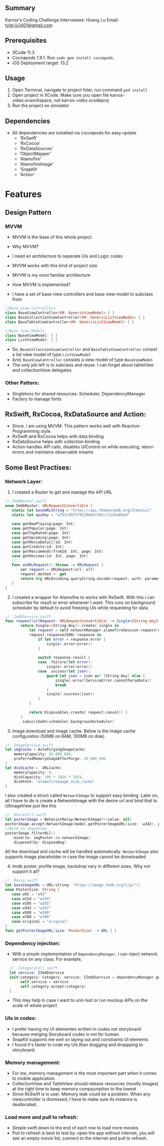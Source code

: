 ## Summary
Karros's Coding Challenge
Interviewee: Hoang Lu
Email: tyler.lu1401@gmail.com

## Prerequisites
* XCode 11.3.
* Cocoapods 1.9.1. Run `sudo gem install cocoapods`.
* iOS Deployment target: 13.2

## Usage
1. Open Terminal, navigate to project foler, run command `pod install`
2. Open project in XCode. Make sure you open file karros-video.xcworkspace, not karros-video.xcodeproj
3. Run the project on simulator

## Dependencies
* All dependencies are installed via cocoapods for easy update
  * 'RxSwift'
  * 'RxCocoa'
  * 'RxDataSources' 
  * 'ObjectMapper'
  * 'Alamofire'
  * 'AlamofireImage'
  * 'SnapKit'
  * 'Action' 

Features
=======

## Design Pattern
 ### MVVM
 * MVVM is the base of this whole project.
 * Why MVVM?
  * I need an architecture to seperate UIs and Logic codes
  * MVVM works with this kind of project size 
  * MVVM is my most familiar architecture
 
 * How MVVM is implemented?
  * I have a set of base view controllers and base view model to subclass from

```swift
//Base View Controllers
class BaseViewController<VM: GenericViewModel> { }
class BaseCollectionViewController<VM: GenericListViewModel> { }
class BaseTableViewController<VM: GenericListViewModel> { }

//Base View Models 
class BaseViewModel: { }
class ListViewModel: { }
```
  * So, `BaseCollectionViewController` and `BaseTableViewController` consist a list view model of type `ListViewModel`
  * And, `BaseViewController` consists a view model of type `BaseViewModel`
  * The only job left is to subclass and reuse. I can forget about tableView and collectionView delegates.
 
 ### Other Patters:
 * Singletons for shared resources: Scheduler, DependencyManager
 * Factory to manage fonts

## RxSwift, RxCocoa, RxDataSource and Action:
* Since, I am using MVVM. This pattern works well with Reactive-Programming style.
* RxSwift and RxCocoa helps with data binding
* RxDataSource helps with collection binding
* Action handles API calls, disables UIControl on while executing, return errors and maintains observable sreams

## Some Best Practises:
### Network Layer:
 1. I created a Router to get and manage the API URL
 ```swift
 // ImdbRouter.swift
 enum ImdbRouter: URLRequestConvertible {
    static let baseURLString = "https://api.themoviedb.org/3/movie/"
    static let apiKey = "a7b3c9975791294647265c71224a88ad"
    
    case getNowPlaying(page: Int)
    case getPopular(page: Int)
    case getTopRated(page: Int)
    case getUpcoming(page: Int)
    case getMovieDetail(id: Int)
    case getCredits(id: Int)
    case getReccomends(fromId: Int, page: Int)
    case getReviews(id: Int, page: Int)
    //...
    func asURLRequest() throws -> URLRequest {
        var request = URLRequest(url: url)
        request.method = .get
        return try URLEncoding.queryString.encode(request, with: parameters)
    }
 }
 ```
 
 2. I created a wrapper for Alamofire to works with RxSwift. With this i can subscribe for result or error whenever I want.  This runs on background scheduler by default to avoid freezing UIs while requesting for data
 ```swift 
 //  ImdbService.swift
 func request(urlRequest: URLRequestConvertible) -> Single<[String:Any]> {
        return Single<[String:Any]>.create{ single in
            let request = self.networkManager.alamofireSession.request(urlRequest)
            request.responseJSON{ response in
                if let error = response.error {
                    single(.error(error))
                }
                
                switch response.result {
                case .failure(let error):
                    single(.error(error))
                case .success(let json):
                    guard let json = json as? [String:Any] else {
                        single(.error(ServiceError.cannotParseData))
                        break
                    }
                    single(.success(json))
                }
            }
            
            return Disposables.create{ request.cancel() }
        }
        .subscribeOn(scheduler.backgroundScheduler)
 ```
 3. Image download and image cache. Below is the image cache configuration (50MB on RAM, 100MB on disk).
 ```swift
 //  ImageService.swift
 let imgCache = AutoPurgingImageCache(
     memoryCapacity: 50_000_000,
     preferredMemoryUsageAfterPurge: 20_000_000
 )  
 let diskCache =  URLCache(
     memoryCapacity: 0,
     diskCapacity: 100 * 1024 * 1024,
     diskPath: "alamofireimage_disk_cache"
 }
 ```
 I also created a struct called `NetworkImage` to support easy binding. Later on, all I have to do is create a NetworkImage with the desire url and bind that to UIImageView just like this
 ```swift
 //  MovieCell.swift    
 let posterImage = BehaviorRelay<NetworkImage?>(value: nil)
 posterImage.accept(NetworkImage(model.getPosterImageURL(size: .w342), placeholder: #imageLiteral(resourceName: "ic_image_placeholder")))
 //Bind to imageView
 posterImage.filterNil()
    .bind(to: imgPoster.rx.networkImage)
    .disposed(by: disposeBag)
 ```
 All the download and cache will be handled automatically. `NetworkImage` also supports image placeholder in case the image cannot be donwloaded
 
 4. Imdb poster, profile image, backdrop vary in different sizes. Why not support it all?
 ```swift
 //  Movie.swift
 let baseImageURL = URL(string: "https://image.tmdb.org/t/p/")!
 enum PosterSize: String {
    case w92 = "w92"
    case w154 = "w154"
    case w185 = "w185"
    case w342 = "w342"
    case w500 = "w500"
    case w780 = "w780"
    case original = "original"
 }
 func getPosterImageURL(size: PosterSize) -> URL { }
 ```

### Dependency injection:
 * With a simple implementation of `DependencyManager`, I can inject network service on any class. For example, 
 ```swift
   //  CategoryCell.swift
   let service: IImdbService
   init(category: Category, service: IImdbService = dependencyManager.getService()) {
        self.service = service
        self.category.accept(category)
   }
 ```
 * This may help in case I want to unit-test or run mockup APIs on the scale of whole project

### UIs in codes:
* I prefer having my UI elementes written in codes not storyboard because merging Storyboard codes is not for human.
* SnapKit supports me well on laying out and constraints UI elements
* I found it's faster to  code my UIs than dragging and droppping to storyboard.

### Memory management:
* For me, memory management is the most important part when it comes to mobile application.
* CollectionView and TableView should release resources (mostly images) at the right time to keep memory compsumption to the lowest
* Since RxSwift is in user. Memory leak could be a problem. When any viewcontroller is dismissed, I have to make sure its instance is deallocated.

### Load more and pull to refresh:
* Simple swift down to the end of each row to load more movies.
* Pull to refresh is best to test by: open the app without internet, you will see an empty movie list, connect to the internet and pull to refresh.

